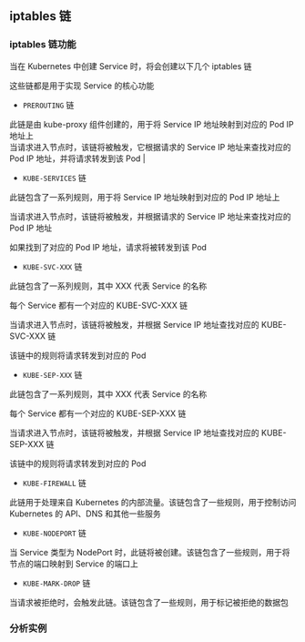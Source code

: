 ## iptables 链

### iptables 链功能

当在 Kubernetes 中创建 Service 时，将会创建以下几个 iptables 链

这些链都是用于实现 Service 的核心功能

- `PREROUTING` 链

此链是由 kube-proxy 组件创建的，用于将 Service IP 地址映射到对应的 Pod IP 地址上<br />当请求进入节点时，该链将被触发，它根据请求的 Service IP 地址来查找对应的 Pod IP 地址，并将请求转发到该 Pod |

- `KUBE-SERVICES` 链

此链包含了一系列规则，用于将 Service IP 地址映射到对应的 Pod IP 地址上

当请求进入节点时，该链将被触发，并根据请求的 Service IP 地址来查找对应的 Pod IP 地址

如果找到了对应的 Pod IP 地址，请求将被转发到该 Pod 

- `KUBE-SVC-XXX` 链

此链包含了一系列规则，其中 XXX 代表 Service 的名称

每个 Service 都有一个对应的 KUBE-SVC-XXX 链

当请求进入节点时，该链将被触发，并根据 Service IP 地址查找对应的 KUBE-SVC-XXX 链

该链中的规则将请求转发到对应的 Pod

- `KUBE-SEP-XXX` 链

此链包含了一系列规则，其中 XXX 代表 Service 的名称

每个 Service 都有一个对应的 KUBE-SEP-XXX 链

当请求进入节点时，该链将被触发，并根据 Service IP 地址查找对应的 KUBE-SEP-XXX 链

该链中的规则将请求转发到对应的 Pod

- `KUBE-FIREWALL` 链

此链用于处理来自 Kubernetes 的内部流量。该链包含了一些规则，用于控制访问 Kubernetes 的 API、DNS 和其他一些服务

- `KUBE-NODEPORT` 链

当 Service 类型为 NodePort 时，此链将被创建。该链包含了一些规则，用于将节点的端口映射到 Service 的端口上

- `KUBE-MARK-DROP` 链

当请求被拒绝时，会触发此链。该链包含了一些规则，用于标记被拒绝的数据包

### 分析实例

